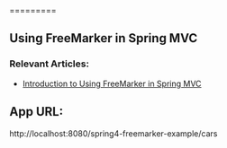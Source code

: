=========

## Using FreeMarker in Spring MVC


### Relevant Articles:
- [Introduction to Using FreeMarker in Spring MVC](http://www.baeldung.com/freemarker-in-spring-mvc-tutorial)

App URL: 
------
http://localhost:8080/spring4-freemarker-example/cars
